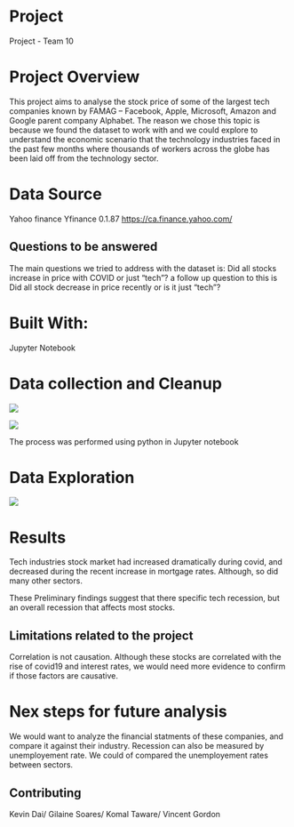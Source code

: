 # Project
Project - Team 10


# Project Overview

This project aims to analyse the stock price of some of the largest tech companies known by FAMAG – Facebook, Apple, Microsoft, Amazon and Google parent company Alphabet. The reason we chose this topic is because we found the dataset to work with and we could explore to understand the economic scenario that the technology industries faced in the past few months where thousands of workers across the globe has been laid off from the technology sector.



# Data Source
Yahoo finance Yfinance 0.1.87 https://ca.finance.yahoo.com/


## Questions to be answered

The main questions we tried to address with the dataset is: Did all stocks increase in price with COVID or just “tech”? a follow up question to this is Did all stock decrease in price recently or is it just “tech”?


# Built With:
Jupyter Notebook

# Data collection and Cleanup 

![](https://github.com/kevbattle/Project/blob/main/Images/Clean%20up%20process%20for%20Valuation%20Metrics.PNG)

![](https://github.com/kevbattle/Project/blob/main/Images/Clean-up%20Process%20for%20Ticker%20Pricer.PNG)

The process was performed using python in Jupyter notebook

# Data Exploration
![](https://github.com/kevbattle/Project/blob/main/Images/Tech%20Stock%20show%20hight%20trading.PNG)
 

# Results

Tech industries stock market had increased dramatically during covid, and decreased during the recent increase in mortgage rates. Although, so did many other sectors.

These Preliminary findings suggest that there specific tech recession, but an overall recession that affects most stocks. 



## Limitations related to the project

Correlation is not causation. Although these stocks are correlated with the rise of covid19 and interest rates, 
we would need more evidence to confirm if those factors are causative.


# Nex steps for future analysis

We would want to analyze the financial statments of these companies, and compare it against their industry.
Recession can also be measured by unemployement rate. We could of compared the unemployement rates between sectors. 

## Contributing 

Kevin Dai/
Gilaine Soares/
Komal Taware/
Vincent Gordon


